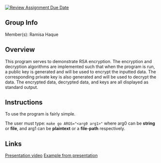 [![Review Assignment Due Date](https://classroom.github.com/assets/deadline-readme-button-24ddc0f5d75046c5622901739e7c5dd533143b0c8e959d652212380cedb1ea36.svg)](https://classroom.github.com/a/ecp4su41)
## Group Info
  Member(s): Ramisa Haque
## Overview
This program serves to demonstrate RSA encryption. The encryption and decryption algorithms are implemented such that when the program is run, a public key is generated and will be used to encrypt the inputted data. The corresponding private key is also generated and will be used to decrypt the data. The encrypted data, decrypted data, and keys are all displayed as standard output.

## Instructions
To use the program is fairly simple.

The user must type: `make go ARGS="<arg0 arg1>"` where arg0 can be **string** or **file**, and arg1 can be **plaintext** or a **file-path** respectively.

## Links
[Presentation video](https://drive.google.com/file/d/13oPFEKWItWcsqa00fIaxJsltW3Aznd1B/view?usp=drive_link)
[Example from presentation](https://drive.google.com/file/d/16VbRrw3Hb2ocQH5Cxyulv02nE_j-mm9e/view?usp=drive_link)
